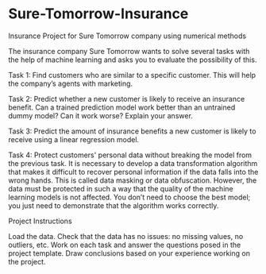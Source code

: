 # Sure-Tomorrow-Insurance
Insurance Project for Sure Tomorrow company using numerical methods

The insurance company Sure Tomorrow wants to solve several tasks with the help of machine learning and asks you to evaluate the possibility of this.

Task 1: Find customers who are similar to a specific customer. This will help the company’s agents with marketing.

Task 2: Predict whether a new customer is likely to receive an insurance benefit. Can a trained prediction model work better than an untrained dummy model? Can it work worse? Explain your answer.

Task 3: Predict the amount of insurance benefits a new customer is likely to receive using a linear regression model.

Task 4: Protect customers' personal data without breaking the model from the previous task.
It is necessary to develop a data transformation algorithm that makes it difficult to recover personal information if the data falls into the wrong hands. This is called data masking or data obfuscation. However, the data must be protected in such a way that the quality of the machine learning models is not affected. You don’t need to choose the best model; you just need to demonstrate that the algorithm works correctly.

Project Instructions

Load the data.
Check that the data has no issues: no missing values, no outliers, etc.
Work on each task and answer the questions posed in the project template.
Draw conclusions based on your experience working on the project.
